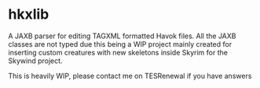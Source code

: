 # hkxlib
A JAXB parser for editing TAGXML formatted Havok files. All the JAXB classes are not typed due this being a WIP project mainly
created for inserting custom creatures with new skeletons inside Skyrim for the Skywind project.

This is heavily WIP, please contact me on TESRenewal if you have answers
